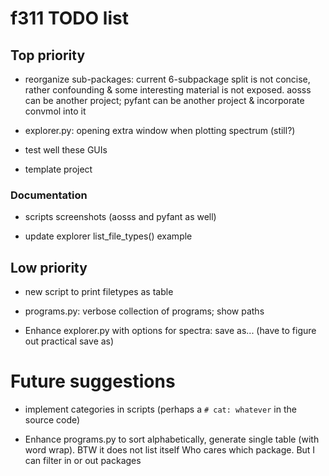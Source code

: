 # f311 TODO list

## Top priority

- reorganize sub-packages: current 6-subpackage split is not concise,
  rather confounding & some interesting material is not exposed. aosss can be another project;
  pyfant can be another project & incorporate convmol into it

- explorer.py: opening extra window when plotting spectrum (still?)

- test well these GUIs

- template project

### Documentation

- scripts screenshots (aosss and pyfant as well)

- update explorer list_file_types() example

## Low priority

- new script to print filetypes as table

- programs.py: verbose collection of programs; show paths

- Enhance explorer.py with options for spectra: save as... (have to figure out practical save as)

# Future suggestions

- implement categories in scripts (perhaps a `# cat: whatever` in the source code)

- Enhance programs.py to sort alphabetically, generate single table (with word wrap). BTW it does not list itself
  Who cares which package. But I can filter in or out packages
